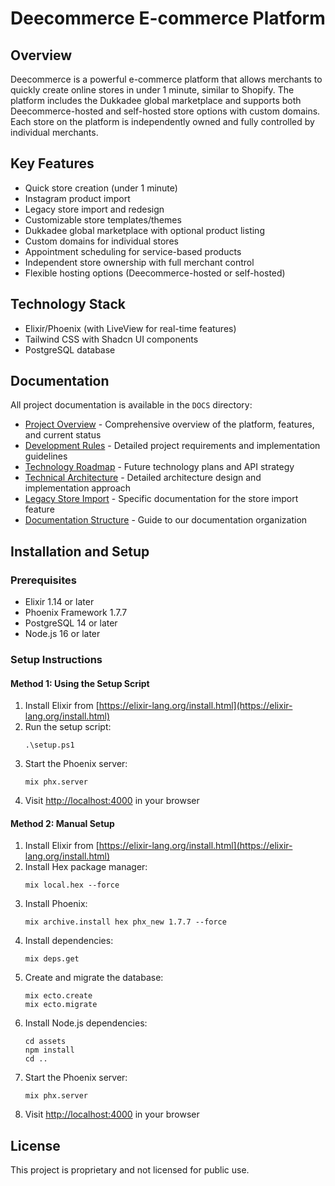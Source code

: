# Deecommerce E-commerce Platform

## Overview
Deecommerce is a powerful e-commerce platform that allows merchants to quickly create online stores in under 1 minute, similar to Shopify. The platform includes the Dukkadee global marketplace and supports both Deecommerce-hosted and self-hosted store options with custom domains. Each store on the platform is independently owned and fully controlled by individual merchants.

## Key Features
- Quick store creation (under 1 minute)
- Instagram product import
- Legacy store import and redesign
- Customizable store templates/themes
- Dukkadee global marketplace with optional product listing
- Custom domains for individual stores
- Appointment scheduling for service-based products
- Independent store ownership with full merchant control
- Flexible hosting options (Deecommerce-hosted or self-hosted)

## Technology Stack
- Elixir/Phoenix (with LiveView for real-time features)
- Tailwind CSS with Shadcn UI components
- PostgreSQL database

## Documentation

All project documentation is available in the `DOCS` directory:

- [Project Overview](DOCS/project_overview.md) - Comprehensive overview of the platform, features, and current status
- [Development Rules](DOCS/development_rules.md) - Detailed project requirements and implementation guidelines
- [Technology Roadmap](DOCS/technology_roadmap.md) - Future technology plans and API strategy
- [Technical Architecture](DOCS/technical_architecture.md) - Detailed architecture design and implementation approach
- [Legacy Store Import](DOCS/legacy_store_import.md) - Specific documentation for the store import feature
- [Documentation Structure](DOCS/documentation_structure.md) - Guide to our documentation organization

## Installation and Setup

### Prerequisites
- Elixir 1.14 or later
- Phoenix Framework 1.7.7
- PostgreSQL 14 or later
- Node.js 16 or later

### Setup Instructions

#### Method 1: Using the Setup Script
1. Install Elixir from [https://elixir-lang.org/install.html](https://elixir-lang.org/install.html)
2. Run the setup script:
   ```
   .\setup.ps1
   ```
3. Start the Phoenix server:
   ```
   mix phx.server
   ```
4. Visit [http://localhost:4000](http://localhost:4000) in your browser

#### Method 2: Manual Setup
1. Install Elixir from [https://elixir-lang.org/install.html](https://elixir-lang.org/install.html)
2. Install Hex package manager:
   ```
   mix local.hex --force
   ```
3. Install Phoenix:
   ```
   mix archive.install hex phx_new 1.7.7 --force
   ```
4. Install dependencies:
   ```
   mix deps.get
   ```
5. Create and migrate the database:
   ```
   mix ecto.create
   mix ecto.migrate
   ```
6. Install Node.js dependencies:
   ```
   cd assets
   npm install
   cd ..
   ```
7. Start the Phoenix server:
   ```
   mix phx.server
   ```
8. Visit [http://localhost:4000](http://localhost:4000) in your browser

## License
This project is proprietary and not licensed for public use.
